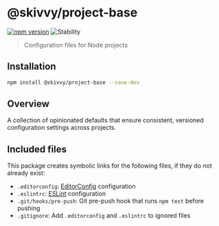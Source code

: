 # @skivvy/project-base
[![npm version](https://img.shields.io/npm/v/@skivvy/project-base.svg)](https://www.npmjs.com/package/@skivvy/project-base)
![Stability](https://img.shields.io/badge/stability-stable-brightgreen.svg)

> Configuration files for Node projects


## Installation

```bash
npm install @skivvy/project-base --save-dev
```


## Overview

A collection of opinionated defaults that ensure consistent, versioned configuration settings across projects.


## Included files

This package creates symbolic links for the following files, if they do not already exist:

- `.editorconfig`: [EditorConfig](http://editorconfig.org/) configuration
- `.eslintrc`: [ESLint](http://eslint.org/) configuration
- `.git/hooks/pre-push`: Git pre-push hook that runs `npm test` before pushing
- `.gitignore`: Add `.editorconfig` and `.eslintrc` to ignored files
